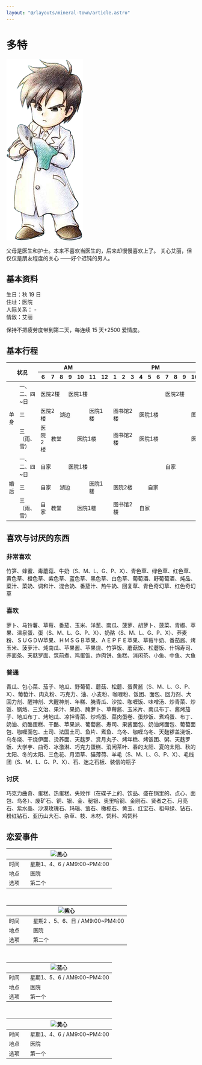 ```yaml
---
layout: "@/layouts/mineral-town/article.astro"
---
```


# 多特

<div class="resident">

![多特](_多特.png)

</div>

父母是医生和护士。本来不喜欢当医生的，后来却慢慢喜欢上了。 关心艾丽，但仅仅是朋友程度的关心 ——好个迟钝的男人。

## 基本资料

生日：秋 19 日  
住址：医院  
人际关系： -  
情敌：艾丽

<div class="note">

保持不把疲劳度带到第二天，每连续 15 天+2500 爱情度。

</div>

## 基本行程

<table>
    <thead>
        <tr>
            <th rowspan="2" colspan="2">状况</th>
            <th colspan="6">AM</th>
            <th colspan="12">PM</th>
            <th colspan="1">AM</th>
        </tr>
        <tr>
            <th>6</th>
            <th>7</th>
            <th>8</th>
            <th>9</th>
            <th>10</th>
            <th>11</th>
            <th>12</th>
            <th>1</th>
            <th>2</th>
            <th>3</th>
            <th>4</th>
            <th>5</th>
            <th>6</th>
            <th>7</th>
            <th>8</th>
            <th>9</th>
            <th>10</th>
            <th>11</th>
            <th>12</th>
        </tr>
    </thead>
    <tbody>
        <tr>
            <td rowspan="3">单身</td>
            <td>一、二、四~日</td>
            <td colspan="3">医院2楼</td>
            <td colspan="10">医院1楼</td>
            <td colspan="6">医院2楼</td>
        </tr>
        <tr>
            <td>三</td>
            <td colspan="2">医院2楼</td>
            <td colspan="3">湖边</td>
            <td colspan="2">医院1楼</td>
            <td colspan="3">图书馆2楼</td>
            <td colspan="6">医院1楼</td>
            <td colspan="3">图书馆2楼</td>
        </tr>
        <tr>
            <td>三（雨、雪）</td>
            <td>医院2楼</td>
            <td colspan="3">教堂</td>
            <td colspan="3">医院1楼</td>
            <td colspan="3">图书馆2楼</td>
            <td colspan="6">医院1楼</td>
            <td colspan="3">医院2楼</td>
        </tr>
        <tr>
            <td rowspan="3">婚后</td>
            <td>一、二、四~日</td>
            <td colspan="3">自家</td>
            <td colspan="10">医院1楼</td>
            <td colspan="6">自家</td>
        </tr>
        <tr>
            <td>三</td>
            <td colspan="2">自家</td>
            <td colspan="3">湖边</td>
            <td colspan="2">医院1楼</td>
            <td colspan="4">医院2楼</td>
            <td colspan="8">自家</td>
        </tr>
        <tr>
            <td>三（雨、雪）</td>
            <td>自家</td>
            <td colspan="3">教堂</td>
            <td colspan="3">医院1楼</td>
            <td colspan="3">图书馆2楼</td>
            <td colspan="9">自家</td>
        </tr>
    </tbody>
</table>

## 喜欢与讨厌的东西

### 非常喜欢

竹笋、蜂蜜、毒蘑菇、牛奶（S、M、L、G、P、X）、青色草、绿色草、红色草、黄色草、橙色草、紫色草、蓝色草、黑色草、白色草、葡萄酒、野葡萄酒、炖品、菜汁、菜奶、调和汁、混合奶、番茄汁、热牛奶、回复草、青色奇幻草、红色奇幻草

### 喜欢

萝卜、马铃薯、草莓、番茄、玉米、洋葱、南瓜、菠萝、胡萝卜、菠菜、青椒、苹果、温泉蛋、蛋（S、M、L、G、P、X）、奶酪（S、M、L、G、P、X）、荞麦粉、ＳＵＧＤＷ苹果、ＨＭＳＧＢ苹果、ＡＥＰＦＥ苹果、草莓牛奶、番茄酱、烤玉米、菠萝汁、炖南瓜、苹果酱、苹果烧、竹笋饭、蘑菇饭、松蘑饭、什锦寿司、荞面条、天麸罗面、筑前煮、鸡蛋饭、炸肉饼、鱼糕、消闲茶、小鱼、中鱼、大鱼

### 普通

青瓜、包心菜、茄子、地瓜、野葡萄、蘑菇、松蘑、蛋黄酱（S、M、L、G、P、X）、葡萄汁、肉丸粉、巧克力、油、小麦粉、咖喱粉、饭团、面包、回力剂、大回力剂、醒神剂、大醒神剂、年糕、腌青瓜、沙拉、咖喱饭、味噌汤、炒青菜、炒饭、锅烙、三文治、果汁、果奶、腌萝卜、草莓酱、玉米片、南瓜布丁、酱烤茄子、地瓜布丁、烤地瓜、凉拌青菜、炒鸡蛋、菜肉蛋卷、蛋炒饭、煮鸡蛋、布丁、奶油、奶酪蛋糕、干酪、苹果派、葡萄酱、寿司、果酱面包、奶油烤面包、葡萄面包、咖喱面包、土司、法国土司、鱼片、煮鱼、乌冬、咖喱乌冬、天麸锣盖浇饭、乌冬烧、干烧伊面、烫荞面、天麸罗、赏月丸子、烤年糕、烤饭团、粥、天麸罗饭、大学芋、曲奇、冰激淋、巧克力蛋糕、消闲茶叶、春的太阳、夏的太阳、秋的太阳、冬的太阳、三色花、月泪草、猫薄荷、羊毛（S、M、L、G、P、X）、毛线团（S、M、L、G、P、X）、石、迷之石板、装信的瓶子

### 讨厌

巧克力曲奇、蛋糕、热蛋糕、失败作（在碟子上的、饮品、盛在锅里的、点心、面包、乌冬）、废矿石、铜、银、金、秘银、奥里哈钢、金刚石、贤者之石、月亮石、紫水晶、沙漠玫瑰石、玛瑙、萤石、橄榄石、黄玉、红宝石、祖母绿、钻石、粉红钻石、亚历山大石、杂草、枝、木材、饲料、鸡饲料

## 恋爱事件

<table>
    <thead>
        <tr>
            <th colspan="2"><img src="黑心.png" alt="黑心"></th>
        </tr>
    </thead>
    <tbody>
        <tr>
            <td style="width: 20%;">时间</td>
            <td>星期1、4、6 / AM9:00~PM4:00</td>
        </tr>
        <tr>
            <td>地点</td>
            <td>医院</td>
        </tr>
        <tr>
            <td>选项</td>
            <td>第二个</td>
        </tr>
    </tbody>
</table>
<br>
<table>
    <thead>
        <tr>
            <th colspan="2"><img src="紫心.png" alt="紫心"></th>
        </tr>
    </thead>
    <tbody>
        <tr>
            <td style="width: 20%;">时间</td>
            <td>星期2 、5、6、日 / AM9:00~PM4:00</td>
        </tr>
        <tr>
            <td>地点</td>
            <td>医院</td>
        </tr>
        <tr>
            <td>选项</td>
            <td>第二个</td>
        </tr>
    </tbody>
</table>
<br>
<table>
    <thead>
        <tr>
            <th colspan="2"><img src="蓝心.png" alt="蓝心"></th>
        </tr>
    </thead>
    <tbody>
        <tr>
            <td style="width: 20%;">时间</td>
            <td>星期1、5、6 / AM9:00~PM4:00</td>
        </tr>
        <tr>
            <td>地点</td>
            <td>医院</td>
        </tr>
        <tr>
            <td>选项</td>
            <td>第一个</td>
        </tr>
    </tbody>
</table>
<br>
<table>
    <thead>
        <tr>
            <th colspan="2"><img src="黄心.png" alt="黄心"></th>
        </tr>
    </thead>
    <tbody>
        <tr>
            <td style="width: 20%;">时间</td>
            <td>星期1、4、6 / AM9:00~PM4:00</td>
        </tr>
        <tr>
            <td>地点</td>
            <td>医院</td>
        </tr>
        <tr>
            <td>选项</td>
            <td>第一个</td>
        </tr>
    </tbody>
</table>

<style>
    @media only screen and (max-width: 800px) {
        table {
            font-size: 0.8em;
        }

        th,
        td {
            padding: 0;
        }
    }
</style>
